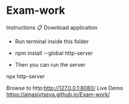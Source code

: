 # Exam-work
Instructions 📋
Download application

- Run terminal inside this folder

- npm install --global http-server

- Then you can run the server

npx http-server

Browse to http:http://127.0.0.1:8080/
Live Demo https://ainasivtseva.github.io/Exam-work/


